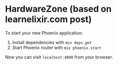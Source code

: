 # HardwareZone (based on learnelixir.com post)

To start your new Phoenix application:

1. Install dependencies with `mix deps.get`
2. Start Phoenix router with `mix phoenix.start`

Now you can visit `localhost:4000` from your browser.
